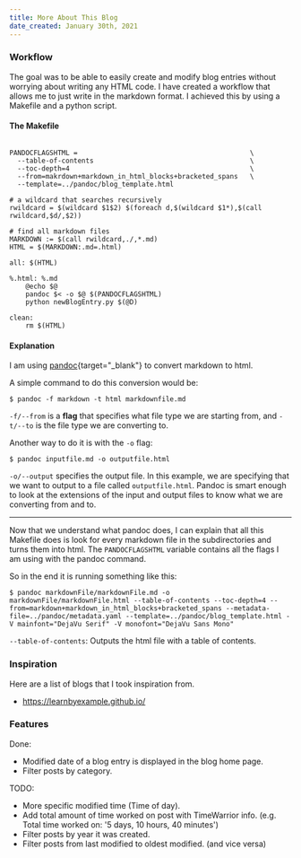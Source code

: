 ```yaml
---
title: More About This Blog 
date_created: January 30th, 2021 
---
```



### Workflow
The goal was to be able to easily create and modify blog entries without worrying about writing any HTML code. I have created a workflow that allows me to just write in the markdown format. I achieved this by using a Makefile and a python script.

#### The Makefile
```make

PANDOCFLAGSHTML =                                           \
  --table-of-contents                                       \
  --toc-depth=4                                             \
  --from=makrdown+markdown_in_html_blocks+bracketed_spans   \
  --template=../pandoc/blog_template.html

# a wildcard that searches recursively
rwildcard = $(wildcard $1$2) $(foreach d,$(wildcard $1*),$(call rwildcard,$d/,$2))

# find all markdown files
MARKDOWN := $(call rwildcard,./,*.md)
HTML = $(MARKDOWN:.md=.html)

all: $(HTML)

%.html: %.md
	@echo $@
	pandoc $< -o $@ $(PANDOCFLAGSHTML)
	python newBlogEntry.py $(@D)

clean:
	rm $(HTML)
```

#### Explanation  
I am using [pandoc](https://pandoc.org/){target="&#95;blank"} to convert markdown to html.  

A simple command to do this conversion would be:  
```shell
$ pandoc -f markdown -t html markdownfile.md
```

`-f/--from` is a <span style="font-weight:bold; cursor: pointer;" uk-tooltip="title: A Command-line flag is a common way to specify options for command-line programs.">flag</span> that specifies what file type we are starting from, and `-t/--to` is the file type we are converting to. 

Another way to do it is with the `-o` flag:  
```shell
$ pandoc inputfile.md -o outputfile.html
```

`-o/--output` specifies the output file. In this example, we are specifying that we want to output to a file called `outputfile.html`. Pandoc is smart enough to look at the extensions of the input and output files to know what we are converting from and to.

---

Now that we understand what pandoc does, I can explain that all this Makefile does is look for every markdown file in the subdirectories and turns them into html. The `PANDOCFLAGSHTML` variable contains all the flags I am using with the pandoc command.

So in the end it is running something like this:
```shell
$ pandoc markdownFile/markdownFile.md -o markdownFile/markdownFile.html --table-of-contents --toc-depth=4 --from=markdown+markdown_in_html_blocks+bracketed_spans --metadata-file=../pandoc/metadata.yaml --template=../pandoc/blog_template.html -V mainfont="DejaVu Serif" -V monofont="DejaVu Sans Mono"
```

`--table-of-contents`: Outputs the html file with a table of contents. 


### Inspiration
Here are a list of blogs that I took inspiration from.
  * https://learnbyexample.github.io/

### Features
  Done:  
  
  - Modified date of a blog entry is displayed in the blog home page.
  - Filter posts by category.

  TODO:  
  
  - More specific modified time (Time of day).
  - Add total amount of time worked on post with TimeWarrior info. (e.g. Total time worked on: '5 days, 10 hours, 40 minutes')
  - Filter posts by year it was created.
  - Filter posts from last modified to oldest modified. (and vice versa)
